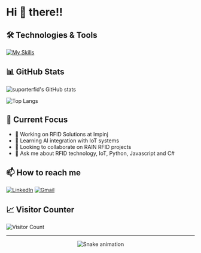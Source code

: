# Hi 👋 there!!

## 🛠️ Technologies & Tools

[![My Skills](https://skillicons.dev/icons?i=cs,python,js,html,css,git,github,docker,mongodb,aws&theme=dark)](https://skillicons.dev)

## 📊 GitHub Stats

![suporterfid's GitHub stats](https://github-readme-stats.vercel.app/api?username=suporterfid&show_icons=true&theme=dark)

![Top Langs](https://github-readme-stats.vercel.app/api/top-langs/?username=suporterfid&layout=compact&theme=dark)

## 🎯 Current Focus

- 🔭 Working on RFID Solutions at Impinj
- 🌱 Learning AI integration with IoT systems
- 👯 Looking to collaborate on RAIN RFID projects
- 💬 Ask me about RFID technology, IoT, Python, Javascript and C#

## 📫 How to reach me

[![LinkedIn](https://img.shields.io/badge/LinkedIn-0077B5?style=for-the-badge&logo=linkedin&logoColor=white)](https://linkedin.com/in/alexandrevs)
[![Gmail](https://img.shields.io/badge/Gmail-D14836?style=for-the-badge&logo=gmail&logoColor=white)](mailto:suporterfid@gmail.com)

## 📈 Visitor Counter

![Visitor Count](https://profile-counter.glitch.me/suporterfid/count.svg)

---
<div align="center">
  <img src="https://raw.githubusercontent.com/suporterfid/suporterfid/output/snake.svg" alt="Snake animation" />
</div>

